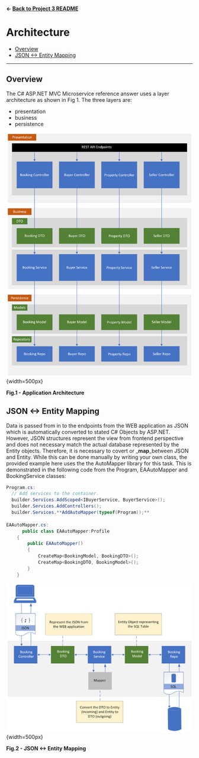 **&larr; [Back to Project 3 README](../README.md)**
# Architecture

<!-- TOC -->
  * [Overview](#overview)
  * [JSON <-> Entity Mapping](#json-----entity-mapping)
<!-- TOC -->
---
## Overview

The C# ASP.NET MVC Microservice reference answer uses a layer architecture as shown in Fig 1.  The three layers are:
- presentation
- business
- persistence

![](./images/ASP.NET_MVC_Layers.png){width=500px}
<figcaption><b>Fig.1 - Application Architecture </b></figcaption>

## JSON <-> Entity Mapping
Data is passed from in to the endpoints from the WEB application as JSON which is automatically converted to stated C# Objects by ASP.NET.  However, JSON structures represent the view from frontend perspective and does not necessary match the actual database represented by the Entity objects.  Therefore, it is necessary to covert or _**map**_between JSON and Entity.  While this can be done manually by writing your own class, the provided example here uses the the AutoMapper library for this task.  This is demonstrated in the following code from the Program, EAAutoMapper and BookingService classes:

```C#
Program.cs:
  // Add services to the container.
  builder.Services.AddScoped<IBuyerService, BuyerService>();
  builder.Services.AddControllers();
  builder.Services.**AddAutoMapper(typeof(Program));**

EAAutoMapper.cs:
      public class EAAutoMapper:Profile
    {
        public EAAutoMapper()
        {
            CreateMap<BookingModel, BookingDTO>();
            CreateMap<BookingDTO, BookingModel>();
        }
    }
```
![](./images/mapping.png){width=500px}
<figcaption><b>Fig.2 - JSON <-> Entity Mapping </b></figcaption>

